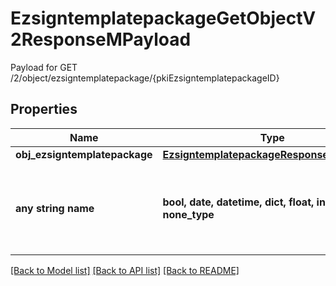 # EzsigntemplatepackageGetObjectV2ResponseMPayload

Payload for GET /2/object/ezsigntemplatepackage/{pkiEzsigntemplatepackageID}

## Properties
Name | Type | Description | Notes
------------ | ------------- | ------------- | -------------
**obj_ezsigntemplatepackage** | [**EzsigntemplatepackageResponseCompound**](EzsigntemplatepackageResponseCompound.md) |  | 
**any string name** | **bool, date, datetime, dict, float, int, list, str, none_type** | any string name can be used but the value must be the correct type | [optional]

[[Back to Model list]](../README.md#documentation-for-models) [[Back to API list]](../README.md#documentation-for-api-endpoints) [[Back to README]](../README.md)


